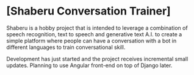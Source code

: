 # [Shaberu Conversation Trainer]

Shaberu is a hobby project that is intended to leverage a combination of speech recognition, text to speech and generative text A.I. to create a simple platform where people can have a conversation with a bot in different languages to train conversational skill.

Development has just started and the project receives incremental small updates. Planning to use Angular front-end on top of Django later.